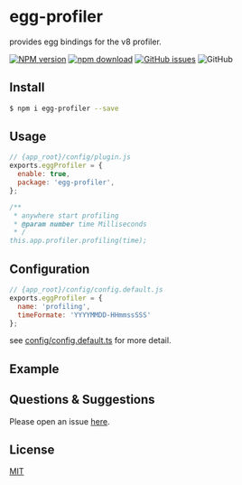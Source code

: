 # egg-profiler

provides egg bindings for the v8 profiler.

[![NPM version][npm-image]][npm-url]
[![npm download][download-image]][download-url]
[![GitHub issues](https://img.shields.io/github/issues/uccu/egg-profiler)](https://github.com/uccu/egg-profiler/issues)
![GitHub](https://img.shields.io/github/license/uccu/egg-profiler)

[npm-image]: https://img.shields.io/npm/v/egg-profiler.svg?style=flat-square
[npm-url]: https://npmjs.org/package/egg-profiler
[download-image]: https://img.shields.io/npm/dm/egg-profiler.svg?style=flat-square
[download-url]: https://npmjs.org/package/egg-profiler

## Install

```bash
$ npm i egg-profiler --save
```

## Usage

```js
// {app_root}/config/plugin.js
exports.eggProfiler = {
  enable: true,
  package: 'egg-profiler',
};

/** 
 * anywhere start profiling
 * @param number time Milliseconds
 * /
this.app.profiler.profiling(time);

```

## Configuration

```js
// {app_root}/config/config.default.js
exports.eggProfiler = {
  name: 'profiling',
  timeFormate: 'YYYYMMDD-HHmmssSSS'
};
```

see [config/config.default.ts](config/config.default.ts) for more detail.

## Example

<!-- example here -->

## Questions & Suggestions

Please open an issue [here](https://github.com/uccu/egg-profiler/issues).

## License

[MIT](LICENSE)
